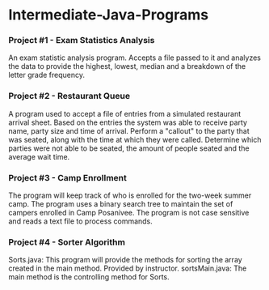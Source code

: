 # Intermediate-Java-Programs

### Project #1 - Exam Statistics Analysis
An exam statistic analysis program. Accepts a file passed to it and analyzes the data to provide the highest, lowest, median and a breakdown of the letter grade frequency. 
### Project #2 - Restaurant Queue 
A program used to accept a file of entries from a simulated restaurant arrival sheet. Based on the entries the system was able to receive party name, party size and time of arrival. Perform a "callout" to the party that was seated, along with the time at which they were called. Determine which parties were not able to be seated, the amount of people seated and the average wait time. 
### Project #3 - Camp Enrollment
The program will keep track of who is enrolled for the two-week summer camp. The program uses a binary search tree to maintain the set of campers enrolled in Camp Posanivee. The program is not case sensitive and reads a text file to process commands.  
### Project #4 - Sorter Algorithm
Sorts.java: This program will provide the methods for sorting the array created in the main method. Provided by instructor. 
sortsMain.java: The main method is the controlling method for Sorts.
